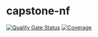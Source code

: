 # capstone-nf

[![Quality Gate Status](https://sonarcloud.io/api/project_badges/measure?project=pascalwo_capstone-nf-backend&metric=alert_status)](https://sonarcloud.io/summary/new_code?id=pascalwo_capstone-nf-backend)
[![Coverage](https://sonarcloud.io/api/project_badges/measure?project=pascalwo_capstone-nf-backend&metric=coverage)](https://sonarcloud.io/summary/new_code?id=pascalwo_capstone-nf-backend)